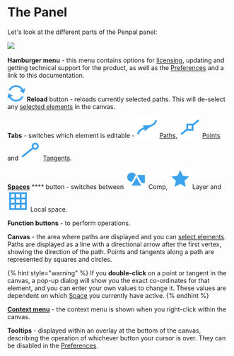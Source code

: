 # The Panel

Let's look at the different parts of the Penpal panel:

![](.gitbook/assets/PanelUI\_v1.3.png)

**Hamburger menu** - this menu contains options for [licensing](./#licensing-and-trial-mode), updating and getting technical support for the product, as well as the [Preferences](preferences.md) and a link to this documentation.

![](.gitbook/assets/reload.svg) **Reload** button - reloads currently selected paths. This will de-select any [selected elements](elements-selections-and-tabs.md#selections) in the canvas.

**Tabs** - switches which element is editable - ![](<.gitbook/assets/tabs - paths.svg>) [Paths](path-tab.md), ![](<.gitbook/assets/tabs - points.svg>) [Points](points-tab.md) and ![](<.gitbook/assets/tabs - tangents.svg>) [Tangents](tangents-tab.md).

[**Spaces**](spaces.md) **** button - switches between ![](<.gitbook/assets/space - comp.svg>) Comp, ![](<.gitbook/assets/space - layer.svg>) Layer and ![](<.gitbook/assets/space - local.svg>) Local space.

**Function buttons** - to perform operations.

**Canvas** - the area where paths are displayed and you can [select elements](elements-selections-and-tabs.md). Paths are displayed as a line with a directional arrow after the first vertex, showing the direction of the path. Points and tangents along a path are represented by squares and circles.

{% hint style="warning" %}
If you **double-click** on a point or tangent in the canvas, a pop-up dialog will show you the exact co-ordinates for that element, and you can enter your own values to change it. These values are dependent on which [Space](spaces.md) you currently have active.
{% endhint %}

[**Context menu**](context-menu.md) - the context menu is shown when you right-click within the canvas.

**Tooltips** - displayed within an overlay at the bottom of the canvas, describing the operation of whichever button your cursor is over. They can be disabled in the [Preferences](preferences.md).
